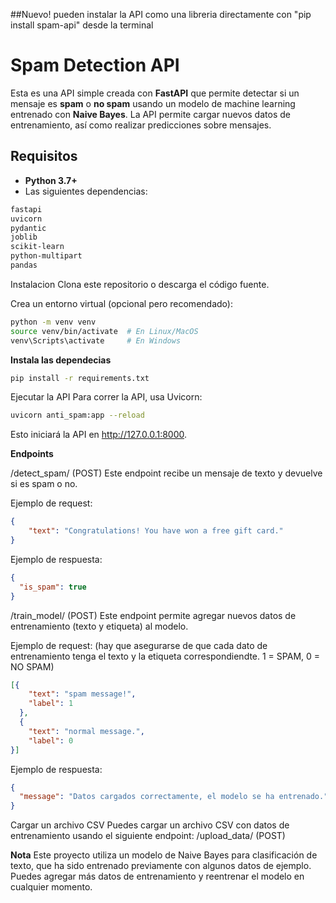 ##Nuevo! pueden instalar la API como una libreria directamente con "pip install spam-api" desde la terminal

# Spam Detection API

Esta es una API simple creada con **FastAPI** que permite detectar si un mensaje es **spam** o **no spam** usando un modelo de machine learning entrenado con **Naive Bayes**. La API permite cargar nuevos datos de entrenamiento, así como realizar predicciones sobre mensajes.

## Requisitos

- **Python 3.7+**
- Las siguientes dependencias:

```bash
fastapi
uvicorn
pydantic
joblib
scikit-learn
python-multipart
pandas
```

Instalacion
Clona este repositorio o descarga el código fuente.

Crea un entorno virtual (opcional pero recomendado):

```bash
python -m venv venv
source venv/bin/activate  # En Linux/MacOS
venv\Scripts\activate     # En Windows
```
**Instala las dependecias**

```bash
pip install -r requirements.txt
```

Ejecutar la API
Para correr la API, usa Uvicorn:

```bash
uvicorn anti_spam:app --reload
```

Esto iniciará la API en http://127.0.0.1:8000.


**Endpoints**

/detect_spam/ (POST)
Este endpoint recibe un mensaje de texto y devuelve si es spam o no.

Ejemplo de request:

```json
{
    "text": "Congratulations! You have won a free gift card."
}
```
Ejemplo de respuesta:

```json
{
  "is_spam": true
}
```

/train_model/ (POST)
Este endpoint permite agregar nuevos datos de entrenamiento (texto y etiqueta) al modelo.

Ejemplo de request: (hay que asegurarse de que cada dato de entrenamiento tenga el texto y la etiqueta correspondiendte. 1 = SPAM, 0 = NO SPAM)

```json
[{
    "text": "spam message!",
    "label": 1
  },
  {
    "text": "normal message.",
    "label": 0
}]
```

Ejemplo de respuesta:

```json
{
  "message": "Datos cargados correctamente, el modelo se ha entrenado."
}
```

Cargar un archivo CSV
Puedes cargar un archivo CSV con datos de entrenamiento usando el siguiente endpoint:
/upload_data/ (POST)


**Nota**
Este proyecto utiliza un modelo de Naive Bayes para clasificación de texto, que ha sido entrenado previamente con algunos datos de ejemplo. Puedes agregar más datos de entrenamiento y reentrenar el modelo en cualquier momento.

